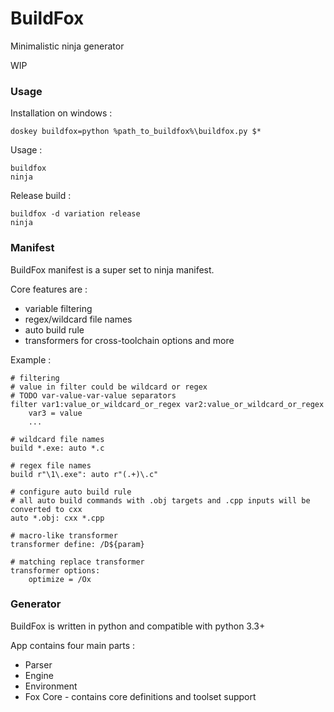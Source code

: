 # BuildFox

Minimalistic ninja generator

WIP

### Usage

Installation on windows :

	doskey buildfox=python %path_to_buildfox%\buildfox.py $*

Usage :

	buildfox
	ninja

Release build :

	buildfox -d variation release
	ninja

### Manifest

BuildFox manifest is a super set to ninja manifest.

Core features are :

- variable filtering
- regex/wildcard file names
- auto build rule
- transformers for cross-toolchain options and more

Example :

	# filtering	
	# value in filter could be wildcard or regex
	# TODO var-value-var-value separators
	filter var1:value_or_wildcard_or_regex var2:value_or_wildcard_or_regex
		var3 = value
		...
	
	# wildcard file names
	build *.exe: auto *.c
	
	# regex file names
	build r"\1\.exe": auto r"(.+)\.c"
	
	# configure auto build rule
	# all auto build commands with .obj targets and .cpp inputs will be converted to cxx
	auto *.obj: cxx *.cpp

	# macro-like transformer
	transformer define: /D${param}

	# matching replace transformer
	transformer options:
		optimize = /Ox

### Generator

BuildFox is written in python and compatible with python 3.3+

App contains four main parts :

- Parser
- Engine
- Environment
- Fox Core - contains core definitions and toolset support
